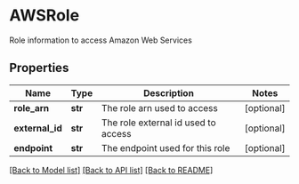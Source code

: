 # AWSRole

Role information to access Amazon Web Services

## Properties

| Name            | Type    | Description                         | Notes      |
| --------------- | ------- | ----------------------------------- | ---------- |
| **role_arn**    | **str** | The role arn used to access         | [optional] |
| **external_id** | **str** | The role external id used to access | [optional] |
| **endpoint**    | **str** | The endpoint used for this role     | [optional] |

[[Back to Model list]](../README.md#documentation-for-models) [[Back to API list]](../README.md#documentation-for-api-endpoints) [[Back to README]](../README.md)
